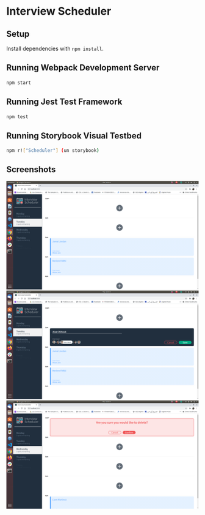 # Interview Scheduler

## Setup

Install dependencies with `npm install`.

## Running Webpack Development Server

```sh
npm start
```

## Running Jest Test Framework

```sh
npm test
```

## Running Storybook Visual Testbed

```sh
npm r!["Scheduler"] (un storybook)
```
## Screenshots 
!["Scheduler"](https://raw.githubusercontent.com/meriemf/scheduler/master/docs/Scheduler.png)
!["Book Appointment"](https://raw.githubusercontent.com/meriemf/scheduler/master/docs/Create-appointment.png)
!["Delete Appointment"](https://raw.githubusercontent.com/meriemf/scheduler/master/docs/Delete-appointment.png)
